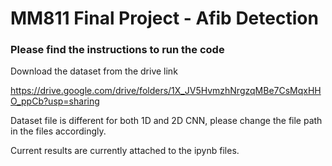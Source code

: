 # MM811 Final Project - Afib Detection

### Please find the instructions to run the code

Download the dataset from the drive link

https://drive.google.com/drive/folders/1X_JV5HvmzhNrgzqMBe7CsMqxHHO_ppCb?usp=sharing

Dataset file is different for both 1D and 2D CNN, please change the file path in the files accordingly.

Current results are currently attached to the ipynb files.
